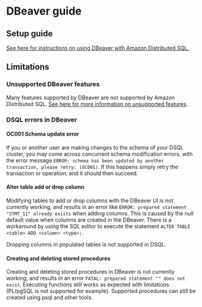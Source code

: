 # DBeaver guide

## Setup guide

[See here for instructions on using DBeaver with Amazon Distributed SQL.](https://alpha.www.docs.aws.a2z.com/distributed-sql/latest/userguide/accessing-sql-clients.html#accessing-sql-clients-dbeaver) 

## Limitations

### Unsupported DBeaver features

Many features supported by DBeaver are not supported by Amazon Distributed SQL. [See here for more information on unsupported features](TBD).

### DSQL errors in DBeaver

#### OC001 Schema update error

If you or another user are making changes to the schema of your DSQL cluster, you may come across concurrent schema modification errors, with the error message `ERROR: schema has been updated by another transaction, please retry: (OC001)`. If this happens simply retry the transaction or operation, and it should then succeed.

#### Alter table add or drop column

Modifying tables to add or drop columns with the DBeaver UI is not currently working, and results in an error like 
`ERROR: prepared statement "STMT_11" already exists` when adding columns. This is caused by the null default value when columns are created in the DBeaver.
There is a workaround by using the SQL editor to execute the statement `ALTER TABLE <table> ADD <column> <type>;`. 

Dropping columns in populated tables is not supported in DSQL.


#### Creating and deleting stored procedures

Creating and deleting stored procedures in DBeaver is not currently working, and results in an error `FATAL: prepared statement "" does not exist`. Executing functions still works as expected with limitations (PL/pgSQL is not supported for example). Supported procedures can still be created using psql and other tools.
